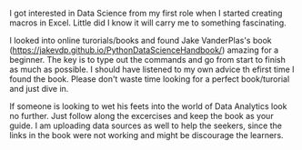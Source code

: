 I got interested in Data Science from my first role when I started creating macros in Excel. Little did I know it will carry me to something fascinating. 

I looked into online turorials/books and found Jake VanderPlas's book (https://jakevdp.github.io/PythonDataScienceHandbook/) amazing for a beginner. The key is to type out the commands and go from start to finish as much as possible. I should have listened to my own advice th efirst time I found the book. Please don't waste time looking for a perfect book/turorial and just dive in.

If someone is looking to wet his feets into the world of Data Analytics look no further. Just follow along the excercises and keep the book as your guide. I am uploading data sources as well to help the seekers, since the links in the book were not working and might be discourage the learners.
